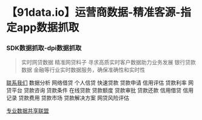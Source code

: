 #  【91data.io】运营商数据-精准客源-指定app数据抓取
### SDK数据抓取-dpi数据抓取
> 实时网贷数据
> 精准网贷料子
> 寻求高质实时客户数据助力业务发展
> 银行贷款数据
> 金融等行业实时数据服务，确保准确性和实时性

[联系我们](https://t.me/dataio91)
数据分析
网络借贷
个人信贷
快速贷款
贷款申请
信用评估
贷款利率
网贷平台
贷款咨询
贷款条件
在线贷款
贷款额度
贷款审批
贷款还款
信用借贷
信用记录
贷款费用
贷款市场
贷款解决方案
网贷风险评估

[专业数据共享联盟](https://91data.io/)
